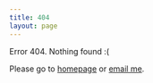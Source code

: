 ```yaml
---
title: 404
layout: page
---
```


Error 404. Nothing found :( 

Please go to [homepage](/) or <a href="mailto:jiaxiang.zheng135@gmail.com">email me</a>.